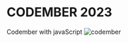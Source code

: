 # CODEMBER 2023
Codember with javaScript 
![codember](https://github.com/OctopusMichael/codember/assets/114978678/08a0f59a-a2dd-4101-92ba-780959a2c7b9)
